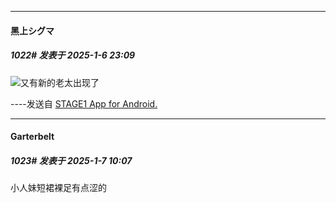 ﻿
*****

####  黑上シグマ  
##### 1022#       发表于 2025-1-6 23:09

<img src="https://static.saraba1st.com/image/smiley/face2017/067.png" referrerpolicy="no-referrer">又有新的老太出现了

----发送自 [STAGE1 App for Android.](http://stage1.5j4m.com/?1.41)


*****

####  Garterbelt  
##### 1023#       发表于 2025-1-7 10:07

小人妹短裙裸足有点涩的

